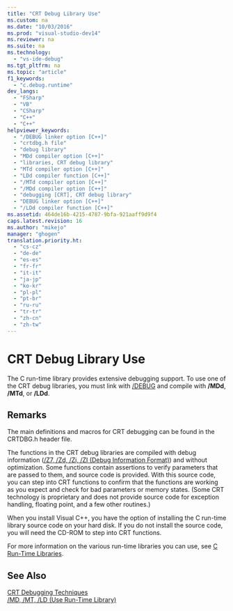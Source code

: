 ```yaml
---
title: "CRT Debug Library Use"
ms.custom: na
ms.date: "10/03/2016"
ms.prod: "visual-studio-dev14"
ms.reviewer: na
ms.suite: na
ms.technology: 
  - "vs-ide-debug"
ms.tgt_pltfrm: na
ms.topic: "article"
f1_keywords: 
  - "c.debug.runtime"
dev_langs: 
  - "FSharp"
  - "VB"
  - "CSharp"
  - "C++"
  - "C++"
helpviewer_keywords: 
  - "/DEBUG linker option [C++]"
  - "crtdbg.h file"
  - "debug library"
  - "MDd compiler option [C++]"
  - "libraries, CRT debug library"
  - "MTd compiler option [C++]"
  - "LDd compiler function [C++]"
  - "/MTd compiler option [C++]"
  - "/MDd compiler option [C++]"
  - "debugging [CRT], CRT debug library"
  - "DEBUG linker option [C++]"
  - "/LDd compiler function [C++]"
ms.assetid: 464de16b-4215-4787-9bfa-921aaff9d9f4
caps.latest.revision: 16
ms.author: "mikejo"
manager: "ghogen"
translation.priority.ht: 
  - "cs-cz"
  - "de-de"
  - "es-es"
  - "fr-fr"
  - "it-it"
  - "ja-jp"
  - "ko-kr"
  - "pl-pl"
  - "pt-br"
  - "ru-ru"
  - "tr-tr"
  - "zh-cn"
  - "zh-tw"
---
```

# CRT Debug Library Use
The C run-time library provides extensive debugging support. To use one of the CRT debug libraries, you must link with [/DEBUG](../Topic/-DEBUG%20\(Generate%20Debug%20Info\).md) and compile with **/MDd**, **/MTd**, or **/LDd**.  
  
## Remarks  
 The main definitions and macros for CRT debugging can be found in the CRTDBG.h header file.  
  
 The functions in the CRT debug libraries are compiled with debug information ([/Z7, /Zd, /Zi, /ZI (Debug Information Format)](../Topic/-Z7,%20-Zi,%20-ZI%20\(Debug%20Information%20Format\).md)) and without optimization. Some functions contain assertions to verify parameters that are passed to them, and source code is provided. With this source code, you can step into CRT functions to confirm that the functions are working as you expect and check for bad parameters or memory states. (Some CRT technology is proprietary and does not provide source code for exception handling, floating point, and a few other routines.)  
  
 When you install Visual C++, you have the option of installing the C run-time library source code on your hard disk. If you do not install the source code, you will need the CD-ROM to step into CRT functions.  
  
 For more information on the various run-time libraries you can use, see [C Run-Time Libraries](../Topic/CRT%20Library%20Features.md).  
  
## See Also  
 [CRT Debugging Techniques](../VS_debugger/crt-debugging-techniques.md)   
 [/MD, /MT, /LD (Use Run-Time Library)](../Topic/-MD,%20-MT,%20-LD%20\(Use%20Run-Time%20Library\).md)